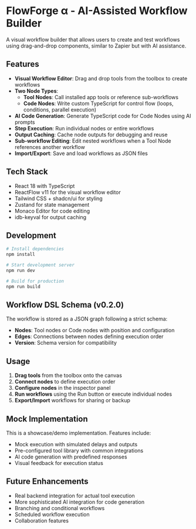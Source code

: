# FlowForge α - AI-Assisted Workflow Builder

A visual workflow builder that allows users to create and test workflows using drag-and-drop components, similar to Zapier but with AI assistance.

## Features

- **Visual Workflow Editor**: Drag and drop tools from the toolbox to create workflows
- **Two Node Types**:
  - **Tool Nodes**: Call installed app tools or reference sub-workflows
  - **Code Nodes**: Write custom TypeScript for control flow (loops, conditions, parallel execution)
- **AI Code Generation**: Generate TypeScript code for Code Nodes using AI prompts
- **Step Execution**: Run individual nodes or entire workflows
- **Output Caching**: Cache node outputs for debugging and reuse
- **Sub-workflow Editing**: Edit nested workflows when a Tool Node references another workflow
- **Import/Export**: Save and load workflows as JSON files

## Tech Stack

- React 18 with TypeScript
- ReactFlow v11 for the visual workflow editor
- Tailwind CSS + shadcn/ui for styling
- Zustand for state management
- Monaco Editor for code editing
- idb-keyval for output caching

## Development

```bash
# Install dependencies
npm install

# Start development server
npm run dev

# Build for production
npm run build
```

## Workflow DSL Schema (v0.2.0)

The workflow is stored as a JSON graph following a strict schema:

- **Nodes**: Tool nodes or Code nodes with position and configuration
- **Edges**: Connections between nodes defining execution order
- **Version**: Schema version for compatibility

## Usage

1. **Drag tools** from the toolbox onto the canvas
2. **Connect nodes** to define execution order
3. **Configure nodes** in the inspector panel
4. **Run workflows** using the Run button or execute individual nodes
5. **Export/Import** workflows for sharing or backup

## Mock Implementation

This is a showcase/demo implementation. Features include:

- Mock execution with simulated delays and outputs
- Pre-configured tool library with common integrations
- AI code generation with predefined responses
- Visual feedback for execution status

## Future Enhancements

- Real backend integration for actual tool execution
- More sophisticated AI integration for code generation
- Branching and conditional workflows
- Scheduled workflow execution
- Collaboration features 